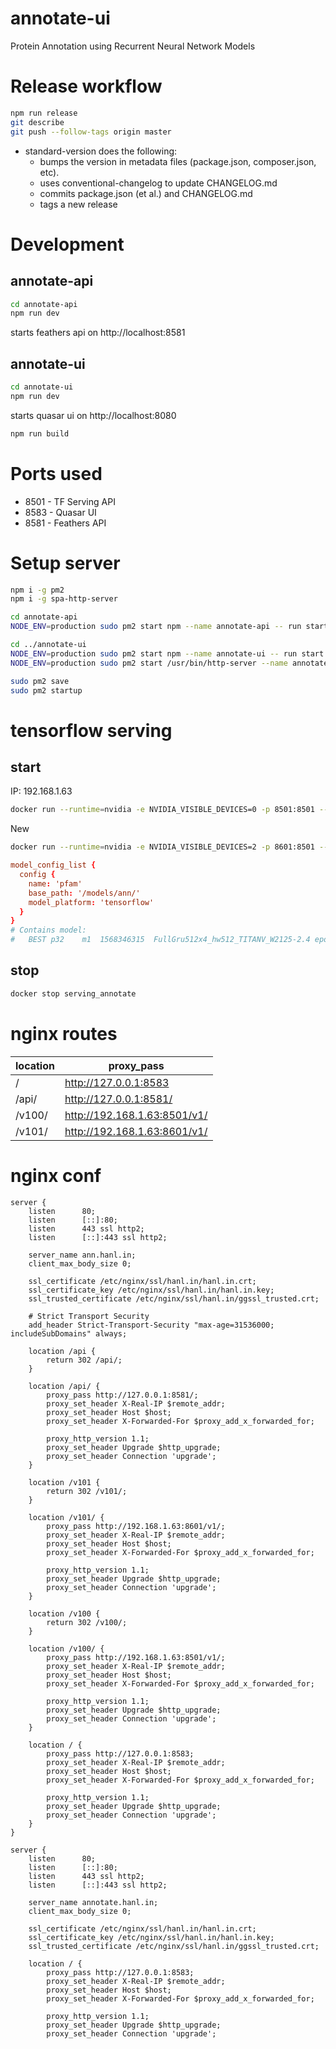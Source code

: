 # annotate-ui

Protein Annotation using Recurrent Neural Network Models

# Release workflow

```bash
npm run release
git describe
git push --follow-tags origin master
```

- standard-version does the following:
  - bumps the version in metadata files (package.json, composer.json, etc).
  - uses conventional-changelog to update CHANGELOG.md
  - commits package.json (et al.) and CHANGELOG.md
  - tags a new release

# Development

## annotate-api

```bash
cd annotate-api
npm run dev
```

starts feathers api on http://localhost:8581

## annotate-ui

```bash
cd annotate-ui
npm run dev
```

starts quasar ui on http://localhost:8080

```bash
npm run build
```

# Ports used

- 8501 - TF Serving API
- 8583 - Quasar UI
- 8581 - Feathers API

# Setup server

```bash
npm i -g pm2
npm i -g spa-http-server

cd annotate-api
NODE_ENV=production sudo pm2 start npm --name annotate-api -- run start

cd ../annotate-ui
NODE_ENV=production sudo pm2 start npm --name annotate-ui -- run start
NODE_ENV=production sudo pm2 start /usr/bin/http-server --name annotate-ui -- ./dist/pwa-mat -c-1 -p 8583 -d false

sudo pm2 save
sudo pm2 startup
```

# tensorflow serving

## start

IP: 192.168.1.63

```bash
docker run --runtime=nvidia -e NVIDIA_VISIBLE_DEVICES=0 -p 8501:8501 --name serving_annotate --mount type=bind,source=/home/hotdogee/export,target=/models/pfam -e MODEL_NAME=pfam -t tensorflow/serving:latest-gpu
```

New

```bash
docker run --runtime=nvidia -e NVIDIA_VISIBLE_DEVICES=2 -p 8601:8501 --name serving_annotate2 --mount type=bind,source=/home/hotdogee/models,target=/models -t tensorflow/serving:latest-gpu --model_config_file=/models/models_config_ann.proto --file_system_poll_wait_seconds=60
```

```conf
model_config_list {
  config {
    name: 'pfam'
    base_path: '/models/ann/'
    model_platform: 'tensorflow'
  }
}
# Contains model:
#   BEST p32	m1	1568346315	FullGru512x4_hw512_TITANV_W2125-2.4	epoch-4-4421273
```

## stop

```bash
docker stop serving_annotate
```

# nginx routes

| location | proxy_pass                   |
| -------- | ---------------------------- |
| /        | http://127.0.0.1:8583        |
| /api/    | http://127.0.0.1:8581/       |
| /v100/   | http://192.168.1.63:8501/v1/ |
| /v101/   | http://192.168.1.63:8601/v1/ |

# nginx conf

```
server {
    listen      80;
    listen      [::]:80;
    listen      443 ssl http2;
    listen      [::]:443 ssl http2;

    server_name ann.hanl.in;
    client_max_body_size 0;

    ssl_certificate /etc/nginx/ssl/hanl.in/hanl.in.crt;
    ssl_certificate_key /etc/nginx/ssl/hanl.in/hanl.in.key;
    ssl_trusted_certificate /etc/nginx/ssl/hanl.in/ggssl_trusted.crt;

    # Strict Transport Security
    add_header Strict-Transport-Security "max-age=31536000; includeSubDomains" always;

    location /api {
        return 302 /api/;
    }

    location /api/ {
        proxy_pass http://127.0.0.1:8581/;
        proxy_set_header X-Real-IP $remote_addr;
        proxy_set_header Host $host;
        proxy_set_header X-Forwarded-For $proxy_add_x_forwarded_for;

        proxy_http_version 1.1;
        proxy_set_header Upgrade $http_upgrade;
        proxy_set_header Connection 'upgrade';
    }

    location /v101 {
        return 302 /v101/;
    }

    location /v101/ {
        proxy_pass http://192.168.1.63:8601/v1/;
        proxy_set_header X-Real-IP $remote_addr;
        proxy_set_header Host $host;
        proxy_set_header X-Forwarded-For $proxy_add_x_forwarded_for;

        proxy_http_version 1.1;
        proxy_set_header Upgrade $http_upgrade;
        proxy_set_header Connection 'upgrade';
    }

    location /v100 {
        return 302 /v100/;
    }

    location /v100/ {
        proxy_pass http://192.168.1.63:8501/v1/;
        proxy_set_header X-Real-IP $remote_addr;
        proxy_set_header Host $host;
        proxy_set_header X-Forwarded-For $proxy_add_x_forwarded_for;

        proxy_http_version 1.1;
        proxy_set_header Upgrade $http_upgrade;
        proxy_set_header Connection 'upgrade';
    }

    location / {
        proxy_pass http://127.0.0.1:8583;
        proxy_set_header X-Real-IP $remote_addr;
        proxy_set_header Host $host;
        proxy_set_header X-Forwarded-For $proxy_add_x_forwarded_for;

        proxy_http_version 1.1;
        proxy_set_header Upgrade $http_upgrade;
        proxy_set_header Connection 'upgrade';
    }
}

server {
    listen      80;
    listen      [::]:80;
    listen      443 ssl http2;
    listen      [::]:443 ssl http2;

    server_name annotate.hanl.in;
    client_max_body_size 0;

    ssl_certificate /etc/nginx/ssl/hanl.in/hanl.in.crt;
    ssl_certificate_key /etc/nginx/ssl/hanl.in/hanl.in.key;
    ssl_trusted_certificate /etc/nginx/ssl/hanl.in/ggssl_trusted.crt;

    location / {
        proxy_pass http://127.0.0.1:8583;
        proxy_set_header X-Real-IP $remote_addr;
        proxy_set_header Host $host;
        proxy_set_header X-Forwarded-For $proxy_add_x_forwarded_for;

        proxy_http_version 1.1;
        proxy_set_header Upgrade $http_upgrade;
        proxy_set_header Connection 'upgrade';

```
